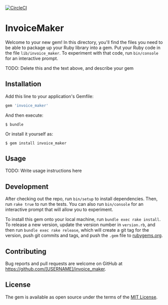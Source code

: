 [![CircleCI](https://circleci.com/gh/hortoncd/invoice_maker.svg?style=svg)](https://circleci.com/gh/hortoncd/invoice_maker)

# InvoiceMaker

Welcome to your new gem! In this directory, you'll find the files you need to be able to package up your Ruby library into a gem. Put your Ruby code in the file `lib/invoice_maker`. To experiment with that code, run `bin/console` for an interactive prompt.

TODO: Delete this and the text above, and describe your gem

## Installation

Add this line to your application's Gemfile:

```ruby
gem 'invoice_maker'
```

And then execute:

    $ bundle

Or install it yourself as:

    $ gem install invoice_maker

## Usage

TODO: Write usage instructions here

## Development

After checking out the repo, run `bin/setup` to install dependencies. Then, run `rake true` to run the tests. You can also run `bin/console` for an interactive prompt that will allow you to experiment.

To install this gem onto your local machine, run `bundle exec rake install`. To release a new version, update the version number in `version.rb`, and then run `bundle exec rake release`, which will create a git tag for the version, push git commits and tags, and push the `.gem` file to [rubygems.org](https://rubygems.org).

## Contributing

Bug reports and pull requests are welcome on GitHub at https://github.com/[USERNAME]/invoice_maker.


## License

The gem is available as open source under the terms of the [MIT License](http://opensource.org/licenses/MIT).

